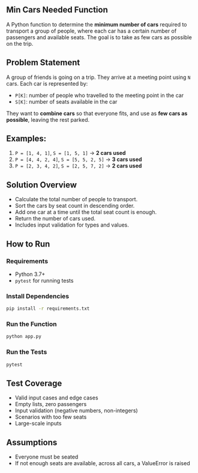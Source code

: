## Min Cars Needed Function

A Python function to determine the **minimum number of cars** required to transport a group of people, where each car has a certain number of passengers and available seats. The goal is to take as few cars as possible on the trip. 


## Problem Statement

A group of friends is going on a trip. They arrive at a meeting point using `N` cars. Each car is represented by:

- `P[K]`: number of people who travelled to the meeting point in the car
- `S[K]`: number of seats available in the car

They want to **combine cars** so that everyone fits, and use as **few cars as possible**, leaving the rest parked.

## Examples:

1. `P = [1, 4, 1]`, `S = [1, 5, 1]` → **2 cars used**  
2. `P = [4, 4, 2, 4]`, `S = [5, 5, 2, 5]` → **3 cars used**  
3. `P = [2, 3, 4, 2]`, `S = [2, 5, 7, 2]` → **2 cars used**

## Solution Overview

- Calculate the total number of people to transport.
- Sort the cars by seat count in descending order.
- Add one car at a time until the total seat count is enough.
- Return the number of cars used.
- Includes input validation for types and values.

## How to Run

### Requirements
- Python 3.7+
- `pytest` for running tests

### Install Dependencies
```bash
pip install -r requirements.txt
```

### Run the Function
```bash
python app.py
```

### Run the Tests
```bash
pytest
```

## Test Coverage

- Valid input cases and edge cases
- Empty lists, zero passengers
- Input validation (negative numbers, non-integers)
- Scenarios with too few seats
- Large-scale inputs

## Assumptions
- Everyone must be seated
- If not enough seats are available, across all cars, a ValueError is raised
